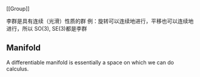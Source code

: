 [[Group]]

李群是具有连续（光滑）性质的群
例：旋转可以连续地进行，平移也可以连续地进行，所以 SO(3), SE(3)都是李群

## Manifold
A differentiable manifold is essentially a space on which we can do
calculus.